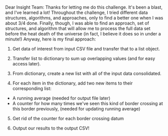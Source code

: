 Dear Insight Team:
  Thanks for letting me do this challenge. It's been a blast, and I've learned
  a lot! Throughout the challenge, I tried different data structures, algorithms,
  and approaches, only to find a better one when I was about 3/4 done. Finally, though,
  I was able to find an approach, set of structures, and algorithm that will
  allow me to process the full data set before the heat death of the universe
  (in fact, I believe it does so in under a minute!) Anyway, here is my final approach:

1. Get data of interest from input CSV file and transfer that to a list object.

2. Transfer list to dictionary to sum up overlapping values (and for easy access later).

3. From dictionary, create a new list with all of the input data consolidated.

4. For each item in the dictionary, add two new items to their corresponding list:
  * A running average (needed for output file later)
  * A counter for how many times we've seen this kind of border crossing at this border previously, (needed for updating running average)

5. Get rid of the counter for each border crossing datum

6. Output our results to the output CSV!
